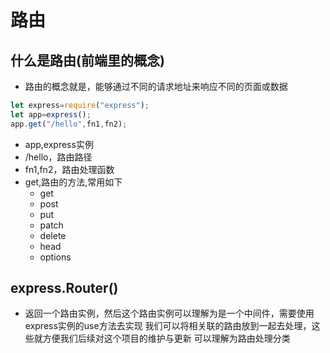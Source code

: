 # 路由
## 什么是路由(前端里的概念)
   - 路由的概念就是，能够通过不同的请求地址来响应不同的页面或数据
```js
let express=require("express");
let app=express();
app.get("/hello",fn1,fn2);
```

- app,express实例
- /hello，路由路径
- fn1,fn2，路由处理函数
- get,路由的方法,常用如下
  - get
  - post
  - put
  - patch
  - delete
  - head
  - options


## express.Router()
 
 - 返回一个路由实例，然后这个路由实例可以理解为是一个中间件，需要使用express实例的use方法去实现
   我们可以将相关联的路由放到一起去处理，这些就方便我们后续对这个项目的维护与更新
   可以理解为路由处理分类